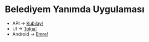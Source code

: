 # Belediyem Yanımda Uygulaması
* API     -> [Kubilay!](https://www.linkedin.com/in/kubilaycicekk/)
* UI      -> [Tolga!](https://www.linkedin.com/in/tolgakolek/)
* Android -> [Emre!](https://www.linkedin.com/in/emregoren/)
